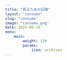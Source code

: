 ```yaml
---
title: "見るための記事"
layout: "consume"
slug: "consume"
image: "consume.png"
date: 2024-09-29
menu:
    main:
        weight: 120
        params: 
            icon: archives
---
```

